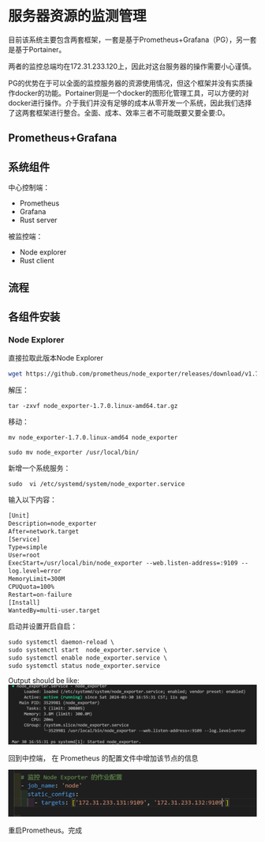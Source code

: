 # 服务器资源的监测管理

目前该系统主要包含两套框架，一套是基于Prometheus+Grafana（PG），另一套是基于Portainer。

两者的监控总端均在172.31.233.120上，因此对这台服务器的操作需要小心谨慎。

PG的优势在于可以全面的监控服务器的资源使用情况，但这个框架并没有实质操作docker的功能。Portainer则是一个docker的图形化管理工具，可以方便的对docker进行操作。介于我们并没有足够的成本从零开发一个系统，因此我们选择了这两套框架进行整合。全面、成本、效率三者不可能既要又要全要:D。

## Prometheus+Grafana


## 系统组件

中心控制端：

* Prometheus
* Grafana
* Rust server

被监控端：

* Node explorer
* Rust client

## 流程

## 各组件安装

### Node Explorer

直接拉取此版本Node Explorer

```bash
wget https://github.com/prometheus/node_exporter/releases/download/v1.7.0/node_exporter-1.7.0.linux-amd64.tar.gz
```

解压：

```
tar -zxvf node_exporter-1.7.0.linux-amd64.tar.gz 
```

移动：

```
mv node_exporter-1.7.0.linux-amd64 node_exporter
```

```
sudo mv node_exporter /usr/local/bin/
```

新增一个系统服务：

```
sudo  vi /etc/systemd/system/node_exporter.service
```

输入以下内容：

```
[Unit]
Description=node_exporter
After=network.target
[Service]
Type=simple
User=root
ExecStart=/usr/local/bin/node_exporter --web.listen-address=:9109 --log.level=error
MemoryLimit=300M
CPUQuota=100%
Restart=on-failure
[Install]
WantedBy=multi-user.target
```

启动并设置开启自启：

```
sudo systemctl daemon-reload \
sudo systemctl start  node_exporter.service \
sudo systemctl enable node_exporter.service \
sudo systemctl status node_exporter.service
```

Output should be like:
![1711788996832](image/服务器资源监控/1711788996832.png)

回到中控端， 在 Prometheus 的配置文件中增加该节点的信息

![1711789090652](image/服务器资源监控/1711789090652.png)

重启Prometheus。完成
